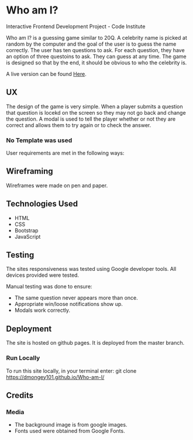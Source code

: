 # Who am I?

Interactive Frontend Development Project - Code Institute

Who am I? is a guessing game similar to 20Q. A celebrity name is picked at random by the computer and the goal of the user is to guess the name correctly.
The user has ten questions to ask. For each question, they have an option of three questoins to ask. They can guess at any time. The game is designed so that by the end, it should be obvious to who the celebrity is.

A live version can be found [Here](https://dmongey101.github.io/Who-am-I/).

## UX

The design of the game is very simple. When a player submits a question that question is locekd on the screen so they may not go back and change the question. 
A modal is used to tell the player whether or not they are correct and allows them to try again or to check the answer. 

### No Template was used

User requirements are met in the following ways:



## Wireframing
    
Wireframes were made on pen and paper.

## Technologies Used

* HTML
* CSS
* Bootstrap
* JavaScript

## Testing

The sites responsiveness was tested using Google developer tools. All devices provided were tested.

Manual testing was done to ensure:

* The same question never appears more than once.
* Appropriate win/loose notifications show up.
* Modals work correctly.

## Deployment

The site is hosted on github pages.
It is deployed from the master branch.

### Run Locally

To run this site locally, in your terminal enter: git clone https://dmongey101.github.io/Who-am-I/

## Credits

### Media

* The background image is from google images.
* Fonts used were obtained from Google Fonts.


